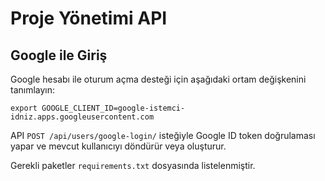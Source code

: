 # Proje Yönetimi API

## Google ile Giriş

Google hesabı ile oturum açma desteği için aşağıdaki ortam değişkenini tanımlayın:

```
export GOOGLE_CLIENT_ID=google-istemci-idniz.apps.googleusercontent.com
```

API `POST /api/users/google-login/` isteğiyle Google ID token doğrulaması yapar ve mevcut kullanıcıyı döndürür veya oluşturur.

Gerekli paketler `requirements.txt` dosyasında listelenmiştir.
